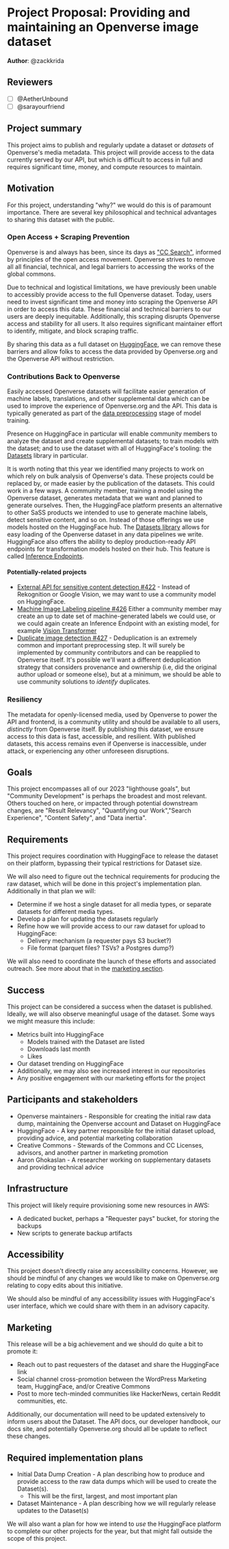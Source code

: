 # Project Proposal: Providing and maintaining an Openverse image dataset

**Author**: @zackkrida

## Reviewers

<!-- Choose two people at your discretion who make sense to review this based on their existing expertise. Check in to make sure folks aren't currently reviewing more than one other proposal or RFC. -->

- [ ] @AetherUnbound
- [ ] @sarayourfriend

## Project summary

This project aims to publish and regularly update a dataset or _datasets_ of
Openverse's media metadata. This project will provide access to the data
currently served by our API, but which is difficult to access in full and
requires significant time, money, and compute resources to maintain.

## Motivation

For this project, understanding "why?" we would do this is of paramount
importance. There are several key philosophical and technical advantages to
sharing this dataset with the public.

### Open Access + Scraping Prevention

Openverse is and always has been, since its days as
["CC Search"](https://creativecommons.org/2021/12/13/dear-users-of-cc-search-welcome-to-openverse/),
informed by principles of the open access movement. Openverse strives to remove
all all financial, technical, and legal barriers to accessing the works of the
global commons.

Due to technical and logistical limitations, we have previously been unable to
accessibly provide access to the full Openverse dataset. Today, users need to
invest significant time and money into scraping the Openverse API in order to
access this data. These financial and technical barriers to our users are deeply
inequitable. Additionally, this scraping disrupts Openverse access and stability
for all users. It also requires significant maintainer effort to identify,
mitigate, and block scraping traffic.

By sharing this data as a full dataset on
[HuggingFace](https://huggingface.co/datasets), we can remove these barriers and
allow folks to access the data provided by Openverse.org and the Openverse API
without restriction.

### Contributions Back to Openverse

Easily accessed Openverse datasets will facilitate easier generation of machine
labels, translations, and other supplemental data which can be used to improve
the experience of Openverse.org and the API. This data is typically generated as
part of the
[data preprocessing](https://huggingface.co/docs/transformers/preprocessing)
stage of model training.

Presence on HuggingFace in particular will enable community members to analyze
the dataset and create supplemental datasets; to train models with the dataset;
and to use the dataset with all of HuggingFace's tooling: the
[Datasets](https://github.com/huggingface/datasets) library in particular.

It is worth noting that this year we identified many projects to work on which
rely on bulk analysis of Openverse's data. These projects could be replaced by,
or made easier by the publication of the datasets. This could work in a few
ways. A community member, training a model using the Openverse dataset,
generates metadata that we want and planned to generate ourselves. Then, the
HuggingFace platform presents an alternative to other SaSS products we intended
to use to generate machine labels, detect sensitive content, and so on. Instead
of those offerings we use models hosted on the HuggingFace hub. The
[Datasets library](https://huggingface.co/docs/datasets/index) allows for easy
loading of the Openverse dataset in any data pipelines we write. HuggingFace
also offers the ability to deploy production-ready API endpoints for
transformation models hosted on their hub. This feature is called
[Inference Endpoints](https://huggingface.co/docs/inference-endpoints/index).

#### Potentially-related projects

- [External API for sensitive content detection #422](https://github.com/WordPress/openverse/issues/422) -
  Instead of Rekognition or Google Vision, we may want to use a community model
  on HuggingFace.
- [Machine Image Labeling pipeline #426](https://github.com/WordPress/openverse/issues/426)
  Either a community member may create an up to date set of machine-generated
  labels we could use, or we could again create an Inference Endpoint with an
  existing model, for example
  [Vision Transformer](https://huggingface.co/google/vit-base-patch16-224)
- [Duplicate image detection #427](https://github.com/WordPress/openverse/issues/427) -
  Deduplication is an extremely common and important preprocessing step. It will
  surely be implemented by community contributors and can be reapplied to
  Openverse itself. It's possible we'll want a different deduplication strategy
  that considers provenance and ownership (i.e, did the original author upload
  or someone else), but at a minimum, we should be able to use community
  solutions to _identify_ duplicates.

### Resiliency

The metadata for openly-licensed media, used by Openverse to power the API and
frontend, is a community utility and should be available to all users,
_distinctly_ from Openverse itself. By publishing this dataset, we ensure access
to this data is fast, accessible, and resilient. With published datasets, this
access remains even if Openverse is inaccessible, under attack, or experiencing
any other unforeseen disruptions.

## Goals

<!-- Which yearly goal does this project advance? -->

This project encompasses all of our 2023 "lighthouse goals", but "Community
Development" is perhaps the broadest and most relevant. Others touched on here,
or impacted through potential downstream changes, are "Result Relevancy",
"Quantifying our Work","Search Experience", "Content Safety", and "Data
inertia".

## Requirements

<!-- Detailed descriptions of the features required for the project. Include user stories if you feel they'd be helpful, but focus on describing a specification for how the feature would work with an eye towards edge cases. -->

This project requires coordination with HuggingFace to release the dataset on
their platform, bypassing their typical restrictions for Dataset size.

We will also need to figure out the technical requirements for producing the raw
dataset, which will be done in this project's implementation plan. Additionally
in that plan we will:

- Determine if we host a single dataset for all media types, or separate
  datasets for different media types.
- Develop a plan for updating the datasets regularly
- Refine how we will provide access to our raw dataset for upload to
  HuggingFace:
  - Delivery mechanism (a requester pays S3 bucket?)
  - File format (parquet files? TSVs? a Postgres dump?)

We will also need to coordinate the launch of these efforts and associated
outreach. See more about that in the [marketing section](#marketing).

## Success

<!-- How do we measure the success of the project? How do we know our ideas worked? -->

This project can be considered a success when the dataset is published. Ideally,
we will also observe meaningful usage of the dataset. Some ways we might measure
this include:

- Metrics built into HuggingFace
  - Models trained with the Dataset are listed
  - Downloads last month
  - Likes
- Our dataset trending on HuggingFace
- Additionally, we may also see increased interest in our repositories
- Any positive engagement with our marketing efforts for the project

## Participants and stakeholders

<!-- Who is working on the project and who are the external stakeholders, if any? Consider the lead, implementers, designers, and other stakeholders who have a say in how the project goes. -->

- Openverse maintainers - Responsible for creating the initial raw data dump,
  maintaining the Openverse account and Dataset on HuggingFace
- HuggingFace - A key partner responsible for the initial dataset upload,
  providing advice, and potential marketing collaboration
- Creative Commons - Stewards of the Commons and CC Licenses, advisors, and
  another partner in marketing promotion
- Aaron Ghokaslan - A researcher working on supplementary datasets and providing
  technical advice

## Infrastructure

<!-- What infrastructural considerations need to be made for this project? If there are none, say so explicitly rather than deleting the section. -->

This project will likely require provisioning some new resources in AWS:

- A dedicated bucket, perhaps a "Requester pays" bucket, for storing the backups
- New scripts to generate backup artifacts

## Accessibility

<!-- Are there specific accessibility concerns relevant to this project? Do you expect new UI elements that would need particular care to ensure they're implemented in an accessible way? Consider also low-spec device and slow internet accessibility, if relevant. -->

This project doesn't directly raise any accessibility concerns. However, we
should be mindful of any changes we would like to make on Openverse.org relating
to copy edits about this initiative.

We should also be mindful of any accessibility issues with HuggingFace's user
interface, which we could share with them in an advisory capacity.

## Marketing

<!-- Are there potential marketing opportunities that we'd need to coordinate with the community to accomplish? If there are none, say so explicitly rather than deleting the section. -->

This release will be a big achievement and we should do quite a bit to promote
it:

- Reach out to past requesters of the dataset and share the HuggingFace link
- Social channel cross-promotion between the WordPress Marketing team,
  HuggingFace, and/or Creative Commons
- Post to more tech-minded communities like HackerNews, certain Reddit
  communities, etc.

Additionally, our documentation will need to be updated extensively to inform
users about the Dataset. The API docs, our developer handbook, our docs site,
and potentially Openverse.org should all be update to reflect these changes.

## Required implementation plans

<!-- What are the required implementation plans? Consider if they should be split per level of the stack or per feature. -->

- Initial Data Dump Creation - A plan describing how to produce and provide
  access to the raw data dumps which will be used to create the Dataset(s).
  - This will be the first, largest, and most important plan
- Dataset Maintenance - A plan describing how we will regularly release updates
  to the Dataset(s)

We will also want a plan for how we intend to _use_ the HuggingFace platform to
complete our other projects for the year, but that might fall outside the scope
of this project.
